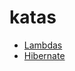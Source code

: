 # katas
- [Lambdas](http://github.com/mscunds/katas/tree/master/java8/lambda-kata)
- [Hibernate](http://github.com/mscunds/katas/tree/master/java8/hibernate)
